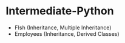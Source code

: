 # Intermediate-Python

+ FIsh (Inheritance, Multiple Inheritance)
+ Employees (Inheritance, Derived Classes) 

